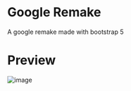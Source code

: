 # Google Remake
 A google remake made with bootstrap 5

# Preview
![image](https://github.com/Ch4rlzki/Google-Remake/assets/133903363/37f52f07-0841-4037-ab63-3d1561bcd072)
